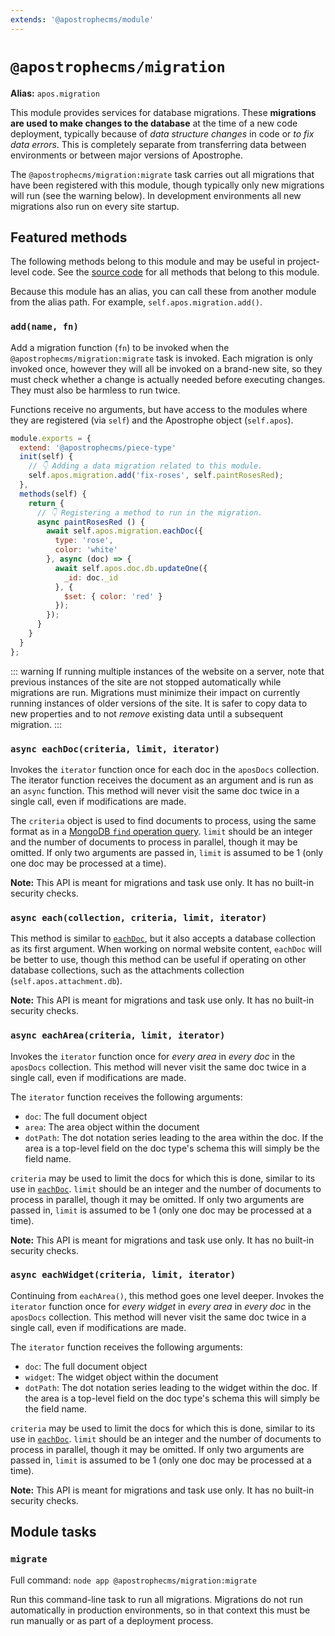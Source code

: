 ```yaml
---
extends: '@apostrophecms/module'
---
```


# `@apostrophecms/migration`

**Alias:** `apos.migration`

<AposRefExtends :module="$frontmatter.extends" />

This module provides services for database migrations. These **migrations are used to make changes to the database** at the time of a new code deployment, typically because of *data structure changes* in code or *to fix data errors*. This is completely separate from transferring data between environments or between major versions of Apostrophe.

The `@apostrophecms/migration:migrate` task carries out all migrations that have been registered with this module, though typically only new migrations will run (see the warning below). In development environments all new migrations also run on every site startup.

## Featured methods

The following methods belong to this module and may be useful in project-level code. See the [source code](https://github.com/apostrophecms/apostrophe/blob/main/modules/%40apostrophecms/migration/index.js) for all methods that belong to this module.
<!-- Some are used within the module and would just create noise here. -->

Because this module has an alias, you can call these from another module from the alias path. For example, `self.apos.migration.add()`.

### `add(name, fn)`

Add a migration function (`fn`) to be invoked when the `@apostrophecms/migration:migrate` task is invoked. Each migration is only invoked once, however they will all be invoked on a brand-new site, so they must check whether a change is actually needed before executing changes. They must also be harmless to run twice.

Functions receive no arguments, but have access to the modules where they are registered (via `self`) and the Apostrophe object (`self.apos`).

<AposCodeBlock>

```javascript
module.exports = {
  extend: '@apostrophecms/piece-type'
  init(self) {
    // 👇 Adding a data migration related to this module.
    self.apos.migration.add('fix-roses', self.paintRosesRed);
  },
  methods(self) {
    return {
      // 👇 Registering a method to run in the migration.
      async paintRosesRed () {
        await self.apos.migration.eachDoc({
          type: 'rose',
          color: 'white'
        }, async (doc) => {
          await self.apos.doc.db.updateOne({
            _id: doc._id
          }, {
            $set: { color: 'red' }
          });
        });
      }
    }
  }
};
```
  <template v-slot:caption>
    modules/rose/index.js
  </template>
</AposCodeBlock>

::: warning
If running multiple instances of the website on a server, note that previous instances of the site are not stopped automatically while migrations are run. Migrations must minimize their impact on currently running instances of older versions of the site. It is safer to copy data to new properties and to not *remove* existing data until a subsequent migration.
:::

### `async eachDoc(criteria, limit, iterator)`

Invokes the `iterator` function once for each doc in the `aposDocs` collection. The iterator function receives the document as an argument and is run as an `async` function. This method will never visit the same doc twice in a single call, even if modifications are made.

The `criteria` object is used to find documents to process, using the same format as in a [MongoDB `find` operation query](https://docs.mongodb.com/v4.4/reference/method/db.collection.find/). `limit` should be an integer and the number of documents to process in parallel, though it may be omitted. If only two arguments are passed in, `limit` is assumed to be 1 (only one doc may be processed at a time).

**Note:** This API is meant for migrations and task use only. It has no built-in security checks.

### `async each(collection, criteria, limit, iterator)`

This method is similar to [`eachDoc`](#async-eachdoc-criteria-limit-iterator), but it also accepts a database collection as its first argument. When working on normal website content, `eachDoc` will be better to use, though this method can be useful if operating on other database collections, such as the attachments collection (`self.apos.attachment.db`).

**Note:** This API is meant for migrations and task use only. It has no built-in security checks.

### `async eachArea(criteria, limit, iterator)`

Invokes the `iterator` function once for *every area* in *every doc* in the `aposDocs` collection. This method will never visit the same doc twice in a single call, even if modifications are made.

 The `iterator` function receives the following arguments:
 - `doc`: The full document object
 - `area`: The area object within the document
 - `dotPath`: The dot notation series leading to the area within the doc. If the area is a top-level field on the doc type's schema this will simply be the field name.

`criteria` may be used to limit the docs for which this is done, similar to its use in [`eachDoc`](#async-eachdoc-criteria-limit-iterator). `limit` should be an integer and the number of documents to process in parallel, though it may be omitted. If only two arguments are passed in, `limit` is assumed to be 1 (only one doc may be processed at a time).

**Note:** This API is meant for migrations and task use only. It has no built-in security checks.

### `async eachWidget(criteria, limit, iterator)`

Continuing from `eachArea()`, this method goes one level deeper. Invokes the `iterator` function once for *every widget* in *every area* in *every doc* in the `aposDocs` collection. This method will never visit the same doc twice in a single call, even if modifications are made.

 The `iterator` function receives the following arguments:
 - `doc`: The full document object
 - `widget`: The widget object within the document
 - `dotPath`: The dot notation series leading to the widget within the doc. If the area is a top-level field on the doc type's schema this will simply be the field name.

`criteria` may be used to limit the docs for which this is done, similar to its use in [`eachDoc`](#async-eachdoc-criteria-limit-iterator). `limit` should be an integer and the number of documents to process in parallel, though it may be omitted. If only two arguments are passed in, `limit` is assumed to be 1 (only one doc may be processed at a time).

**Note:** This API is meant for migrations and task use only. It has no built-in security checks.

## Module tasks

### `migrate`

Full command: `node app @apostrophecms/migration:migrate`

Run this command-line task to run all migrations. Migrations do not run automatically in production environments, so in that context this must be run manually or as part of a deployment process.
